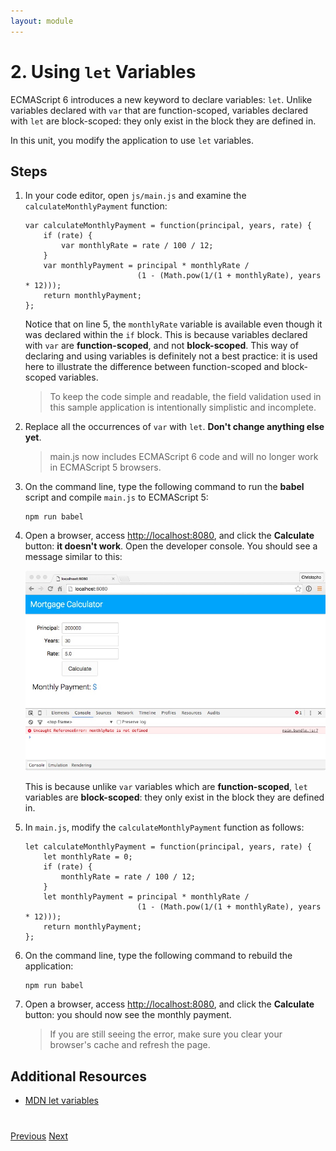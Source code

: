 ```yaml
---
layout: module
---
```

# 2. Using ```let``` Variables

ECMAScript 6 introduces a new keyword to declare variables: ```let```. Unlike variables declared with ```var``` that are function-scoped, variables declared with ```let``` are block-scoped: they only exist in the block they are defined in. 

In this unit, you modify the application to use ```let``` variables. 


## Steps 

1. In your code editor, open `js/main.js` and examine the ```calculateMonthlyPayment``` function:

	```
	var calculateMonthlyPayment = function(principal, years, rate) {
		if (rate) {
			var monthlyRate = rate / 100 / 12;
		}
		var monthlyPayment = principal * monthlyRate / 
		                     (1 - (Math.pow(1/(1 + monthlyRate), years * 12)));
		return monthlyPayment;
	};
	```

	Notice that on line 5, the `monthlyRate` variable is available even though it was declared within the `if` block. This is because variables declared with `var` are **function-scoped**, and not **block-scoped**. This way of declaring and using variables is definitely not a best practice: it is used here to illustrate the difference between function-scoped and block-scoped variables.
	
	> To keep the code simple and readable, the field validation used in this sample application is intentionally simplistic and incomplete.	

1. Replace all the occurrences of ```var``` with ```let```. **Don't change anything else yet**. 

	> main.js now includes ECMAScript 6 code and will no longer work in ECMAScript 5 browsers.   

1. On the command line, type the following command to run the **babel** script and compile `main.js` to ECMAScript 5:

	```
    npm run babel
	```

1. Open a browser, access [http://localhost:8080](http://localhost:8080), and click the **Calculate** button: **it doesn't work**. Open the developer console. You should see a message similar to this:
	
	![](images/scope-error.jpg)
	
	
	This is because unlike ```var``` variables which are **function-scoped**, ```let``` variables are **block-scoped**: they only exist in the block they are defined in. 

1. In `main.js`, modify the ```calculateMonthlyPayment``` function as follows:

    ```
    let calculateMonthlyPayment = function(principal, years, rate) {
        let monthlyRate = 0;
        if (rate) {
            monthlyRate = rate / 100 / 12;
        }
        let monthlyPayment = principal * monthlyRate / 
                             (1 - (Math.pow(1/(1 + monthlyRate), years * 12)));
        return monthlyPayment;
    };
    ```

1. On the command line, type the following command to rebuild the application:

	```
    npm run babel
	```

1. Open a browser, access [http://localhost:8080](http://localhost:8080), and click the **Calculate** button: you should now see the monthly payment.

	> If you are still seeing the error, make sure you clear your browser's cache and refresh the page.


## Additional Resources

- [MDN let variables](https://developer.mozilla.org/en-US/docs/Web/JavaScript/Reference/Statements/let)


<div class="row" style="margin-top:40px;">
<div class="col-sm-12">
<a href="ecmascript6-setup-babel.html" class="btn btn-default"><i class="glyphicon glyphicon-chevron-left"></i> Previous</a>
<a href="ecmascript6-destructuring.html" class="btn btn-default pull-right">Next <i class="glyphicon glyphicon-chevron-right"></i></a>
</div>
</div>

